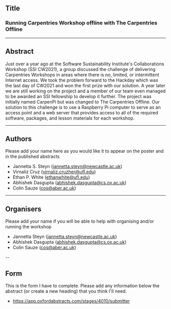 ## Title

### Running Carpentries Workshop offline with The Carpentries Offline

---
## Abstract 
Just over a year ago at the Software Sustainability Institute's Collaborations Workshop (SSI CW2021), a group discussed the challenge of delivering Carpentries Workshops in areas where there is no, limited, or intermittent Internet access. We took the problem forward to the Hackday which was the last day of CW2021 and won the first prize with our solution. A year later we are still working on the project and a member of our team even managed to be awarded an SSI fellowship to develop it further. The project was initially named CarpenPi but was changed to The Carpentries Offline. Our solution to this challenge is to use a Raspberry Pi computer to serve as an access point and a web server that provides access to all of the required software, packages, and lesson materials for each workshop.

---
## Authors
Please add your name here as you would like it to appear on the poster and in the published abstracts
- Jannetta S. Steyn (jannetta.steyn@newcastle.ac.uk)
- Virnaliz Cruz (virnaliz.cruzher@ufl.edu)
- Ethan P. White (ethanwhite@ufl.edu)
- Abhishek Dasgupta (abhishek.dasgupta@cs.ox.ac.uk)
- Colin Sauze (cos@aber.ac.uk)


---
## Organisers
Please add your name if you will be able to help with organising and/or running the workshop
- Jannetta Steyn (jannetta.steyn@newcastle.ac.uk)
- Abhishek Dasgupta (abhishek.dasgupta@cs.ox.ac.uk)
- Colin Sauze (cos@aber.ac.uk)

--
## Form

This is the form I have to complete. Please add any information below the abstract (or create a new heading) that you think I'll need.
- https://app.oxfordabstracts.com/stages/4010/submitter

